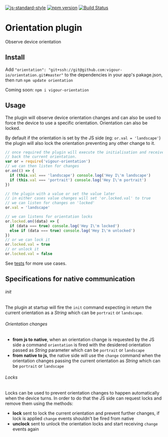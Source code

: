 [![js-standard-style](https://img.shields.io/badge/code%20style-standard-brightgreen.svg?style=flat)](https://github.com/feross/standard)
[![npm version](https://badge.fury.io/js/vigour-status-bar.svg)](https://badge.fury.io/js/vigour-orientation)
[![Build Status](https://travis-ci.org/vigour-io/status-bar.svg?branch=develop)](https://travis-ci.org/vigour-io/orientation)

# Orientation plugin
Observe device orientation

## Install
Add `"orientation": "git+ssh://git@github.com:vigour-io/orientation.git#master"` to the dependencies in your app's pakage.json, then run `npm update orientation`

Coming soon: `npm i vigour-orientation`

## Usage
The plugin will observe device orientation changes and can also be used to force the device to use a specific orientation. Orientation can also be locked.

By default if the orientation is set by the JS side (eg: `or.val = 'landscape'`) the plugin will also lock the orientation preventing any other change to it.

```js
// once required the plugin will execute the initialisation and receive
// back the current orientation.
var or = require('vigour-orientation')
// we can then listen for changes
or.on(() => {
  if (this.val === 'landscape') console.log('Hey I\'m landscape')
  if (this.val === 'portrait') console.log('Hey I\'m portrait')
})

// the plugin with a value or set the value later
// in either cases value changes will set 'or.locked.val' to true
// we can listen for changes on 'locked'
or.val = 'landscape'

// we can listens for orientation locks
or.locked.on((data) => {
  if (data === true) console.log('Hey I\'m locked')
  else if (data === true) console.log('Hey I\'m unlocked')
})
// or we can lock it
or.locked.val = true
// or unlock it
or.locked.val = false
```

See [tests](test) for more use cases.

## Specifications for native communication

###### init
The plugin at startup will fire the `init` command expecting in return the current orientation as a *String* which can be `portrait` or `landscape`.

###### Orientation changes

* **from js to native**, when an orientation change is requested by the JS side a command `orientation` is fired with the desidered orientation passed as *String* parameter which can be `portrait` or `landscape`
* **from native to js**, the native side will use the `change` command when the orientation changes passing the current orientation as *String* which can be `portrait` or `landscape`

###### Locks
Locks can be used to prevent orientation changes to happen automatically when the device turns. In order to do that the JS side can request locks and remove them using the methods:

* **lock** sent to lock the current orientation and prevent further changes, if lock is applied `change` events shouldn't be fired from native
* **unclock** sent to unlock the orientation locks and start receiving `change` events again
